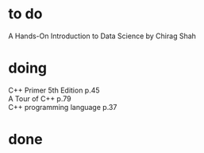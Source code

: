 # to do
A Hands-On Introduction to Data Science by Chirag Shah  
# doing
C++ Primer 5th Edition p.45  
A Tour of C++ p.79  
C++ programming language p.37  
# done
